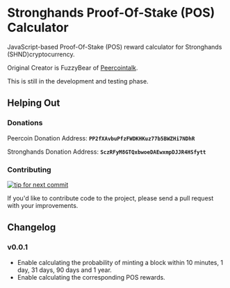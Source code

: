 Stronghands Proof-Of-Stake (POS) Calculator
===


JavaScript-based Proof-Of-Stake (POS) reward calculator for Stronghands (SHND)cryptocurrency.

Original Creator is FuzzyBear of [Peercointalk](http://peercointalk.org/).

This is still in the development and testing phase.

## Helping Out

### Donations

Peercoin Donation Address: **```PP2fXAvbuPfzFWDKHKuz77b5BWZHi7NDhR```**

Stronghands Donation Address: **```SczRFyM8GTQxbwoeDAEwxmpDJJR4HSfytt```**



### Contributing

[![tip for next commit](http://peer4commit.com/projects/5.svg)](http://peer4commit.com/projects/5)

If you'd like to contribute code to the project, please send a pull request with your improvements.

## Changelog

### v0.0.1

* Enable calculating the probability of minting a block within 10 minutes, 1 day, 31 days, 90 days and 1 year.
* Enable calculating the corresponding POS rewards.
